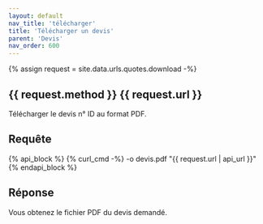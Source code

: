 ```yaml
---
layout: default
nav_title: 'télécharger'
title: 'Télécharger un devis'
parent: 'Devis'
nav_order: 600
---
```

{% assign request = site.data.urls.quotes.download -%}
## {{ request.method }} {{ request.url }}

Télécharger le devis n° ID au format PDF.

## Requête

{% api_block %}
{% curl_cmd -%}
 -o devis.pdf "{{ request.url | api_url }}"
{% endapi_block %}

## Réponse

Vous obtenez le fichier PDF du devis demandé.
